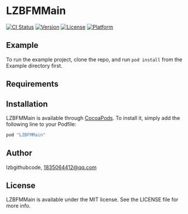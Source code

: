 # LZBFMMain

[![CI Status](http://img.shields.io/travis/lzbgithubcode/LZBFMMain.svg?style=flat)](https://travis-ci.org/lzbgithubcode/LZBFMMain)
[![Version](https://img.shields.io/cocoapods/v/LZBFMMain.svg?style=flat)](http://cocoapods.org/pods/LZBFMMain)
[![License](https://img.shields.io/cocoapods/l/LZBFMMain.svg?style=flat)](http://cocoapods.org/pods/LZBFMMain)
[![Platform](https://img.shields.io/cocoapods/p/LZBFMMain.svg?style=flat)](http://cocoapods.org/pods/LZBFMMain)

## Example

To run the example project, clone the repo, and run `pod install` from the Example directory first.

## Requirements

## Installation

LZBFMMain is available through [CocoaPods](http://cocoapods.org). To install
it, simply add the following line to your Podfile:

```ruby
pod "LZBFMMain"
```

## Author

lzbgithubcode, 1835064412@qq.com

## License

LZBFMMain is available under the MIT license. See the LICENSE file for more info.
